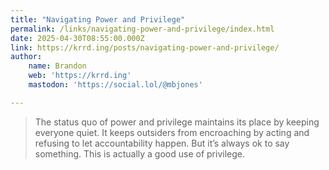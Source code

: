 ```yaml
---
title: "Navigating Power and Privilege"
permalink: /links/navigating-power-and-privilege/index.html
date: 2025-04-30T08:55:00.000Z
link: https://krrd.ing/posts/navigating-power-and-privilege/
author:
    name: Brandon
    web: 'https://krrd.ing'
    mastodon: 'https://social.lol/@mbjones'

---
```


> The status quo of power and privilege maintains its place by keeping everyone quiet. It keeps outsiders from encroaching by acting and refusing to let accountability happen. But it’s always ok to say something. This is actually a good use of privilege.